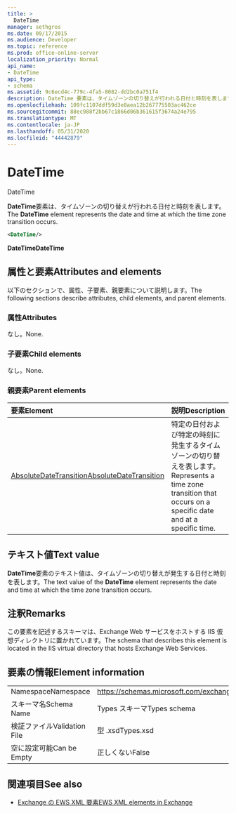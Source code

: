 ```yaml
---
title: >
  DateTime
manager: sethgros
ms.date: 09/17/2015
ms.audience: Developer
ms.topic: reference
ms.prod: office-online-server
localization_priority: Normal
api_name:
- DateTime
api_type:
- schema
ms.assetid: 9c6ecd4c-779c-4fa5-8082-dd2bc0a751f4
description: DateTime 要素は、タイムゾーンの切り替えが行われる日付と時刻を表します。
ms.openlocfilehash: 109fc1107ddf59d3e8aea12b267775503ac462ce
ms.sourcegitcommit: 88ec988f2bb67c1866d06b361615f3674a24e795
ms.translationtype: MT
ms.contentlocale: ja-JP
ms.lasthandoff: 05/31/2020
ms.locfileid: "44442879"
---
```

# <a name="datetime"></a><span data-ttu-id="3433c-103">DateTime
</span><span class="sxs-lookup"><span data-stu-id="3433c-103">DateTime</span></span>

<span data-ttu-id="3433c-104">**DateTime**要素は、タイムゾーンの切り替えが行われる日付と時刻を表します。</span><span class="sxs-lookup"><span data-stu-id="3433c-104">The **DateTime** element represents the date and time at which the time zone transition occurs.</span></span> 
  
```xml
<DateTime/>
```

<span data-ttu-id="3433c-105">**DateTime**</span><span class="sxs-lookup"><span data-stu-id="3433c-105">**DateTime**</span></span>

## <a name="attributes-and-elements"></a><span data-ttu-id="3433c-106">属性と要素</span><span class="sxs-lookup"><span data-stu-id="3433c-106">Attributes and elements</span></span>

<span data-ttu-id="3433c-107">以下のセクションで、属性、子要素、親要素について説明します。</span><span class="sxs-lookup"><span data-stu-id="3433c-107">The following sections describe attributes, child elements, and parent elements.</span></span>
  
### <a name="attributes"></a><span data-ttu-id="3433c-108">属性</span><span class="sxs-lookup"><span data-stu-id="3433c-108">Attributes</span></span>

<span data-ttu-id="3433c-109">なし。</span><span class="sxs-lookup"><span data-stu-id="3433c-109">None.</span></span>
  
### <a name="child-elements"></a><span data-ttu-id="3433c-110">子要素</span><span class="sxs-lookup"><span data-stu-id="3433c-110">Child elements</span></span>

<span data-ttu-id="3433c-111">なし。</span><span class="sxs-lookup"><span data-stu-id="3433c-111">None.</span></span>
  
### <a name="parent-elements"></a><span data-ttu-id="3433c-112">親要素</span><span class="sxs-lookup"><span data-stu-id="3433c-112">Parent elements</span></span>

|<span data-ttu-id="3433c-113">**要素**</span><span class="sxs-lookup"><span data-stu-id="3433c-113">**Element**</span></span>|<span data-ttu-id="3433c-114">**説明**</span><span class="sxs-lookup"><span data-stu-id="3433c-114">**Description**</span></span>|
|:-----|:-----|
|[<span data-ttu-id="3433c-115">AbsoluteDateTransition</span><span class="sxs-lookup"><span data-stu-id="3433c-115">AbsoluteDateTransition</span></span>](absolutedatetransition.md) <br/> |<span data-ttu-id="3433c-116">特定の日付および特定の時刻に発生するタイムゾーンの切り替えを表します。</span><span class="sxs-lookup"><span data-stu-id="3433c-116">Represents a time zone transition that occurs on a specific date and at a specific time.</span></span>  <br/> |
   
## <a name="text-value"></a><span data-ttu-id="3433c-117">テキスト値</span><span class="sxs-lookup"><span data-stu-id="3433c-117">Text value</span></span>

<span data-ttu-id="3433c-118">**DateTime**要素のテキスト値は、タイムゾーンの切り替えが発生する日付と時刻を表します。</span><span class="sxs-lookup"><span data-stu-id="3433c-118">The text value of the **DateTime** element represents the date and time at which the time zone transition occurs.</span></span> 
  
## <a name="remarks"></a><span data-ttu-id="3433c-119">注釈</span><span class="sxs-lookup"><span data-stu-id="3433c-119">Remarks</span></span>

<span data-ttu-id="3433c-120">この要素を記述するスキーマは、Exchange Web サービスをホストする IIS 仮想ディレクトリに置かれています。</span><span class="sxs-lookup"><span data-stu-id="3433c-120">The schema that describes this element is located in the IIS virtual directory that hosts Exchange Web Services.</span></span>
  
## <a name="element-information"></a><span data-ttu-id="3433c-121">要素の情報</span><span class="sxs-lookup"><span data-stu-id="3433c-121">Element information</span></span>

|||
|:-----|:-----|
|<span data-ttu-id="3433c-122">Namespace</span><span class="sxs-lookup"><span data-stu-id="3433c-122">Namespace</span></span>  <br/> |https://schemas.microsoft.com/exchange/services/2006/types  <br/> |
|<span data-ttu-id="3433c-123">スキーマ名</span><span class="sxs-lookup"><span data-stu-id="3433c-123">Schema Name</span></span>  <br/> |<span data-ttu-id="3433c-124">Types スキーマ</span><span class="sxs-lookup"><span data-stu-id="3433c-124">Types schema</span></span>  <br/> |
|<span data-ttu-id="3433c-125">検証ファイル</span><span class="sxs-lookup"><span data-stu-id="3433c-125">Validation File</span></span>  <br/> |<span data-ttu-id="3433c-126">型 .xsd</span><span class="sxs-lookup"><span data-stu-id="3433c-126">Types.xsd</span></span>  <br/> |
|<span data-ttu-id="3433c-127">空に設定可能</span><span class="sxs-lookup"><span data-stu-id="3433c-127">Can be Empty</span></span>  <br/> |<span data-ttu-id="3433c-128">正しくない</span><span class="sxs-lookup"><span data-stu-id="3433c-128">False</span></span>  <br/> |
   
## <a name="see-also"></a><span data-ttu-id="3433c-129">関連項目</span><span class="sxs-lookup"><span data-stu-id="3433c-129">See also</span></span>

- [<span data-ttu-id="3433c-130">Exchange の EWS XML 要素</span><span class="sxs-lookup"><span data-stu-id="3433c-130">EWS XML elements in Exchange</span></span>](ews-xml-elements-in-exchange.md)

